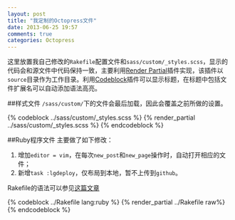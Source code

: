 ```yaml
---
layout: post
title: "我定制的Octopress文件"
date: 2013-06-25 19:57
comments: true
categories: Octopress
---
```

这里放置我自己修改的`Rakefile`配置文件和`sass/custom/_styles.scss`，显示的代码会和源文件中代码保持一致，主要利用[Render Partial](http://octopress.org/docs/plugins/render-partial/)插件实现，该插件以`source`目录作为工作目录。利用[Codeblock](http://octopress.org/docs/plugins/codeblock/)插件可以显示标题，在标题中包括文件扩展名可以自动添加语法高亮。

##样式文件
`/sass/custom/`下的文件会最后加载，因此会覆盖之前所做的设置。

{% codeblock ../sass/custom/_styles.scss %}
	{% render_partial ../sass/custom/_styles.scss %}
{% endcodeblock %}

##Ruby程序文件
主要做了如下修改：

1. 增加`editor = vim`，在每次`new_post`和`new_page`操作时，自动打开相应的文件；
2. 新增`task :lgdeploy`，仅布局到本地，暂不上传到`github`。

Rakefile的语法可以参见[这篇文章](http://lukaszwrobel.pl/blog/rake-tutorial)

{% codeblock ../Rakefile lang:ruby %}
	{% render_partial ../Rakefile raw%}
{% endcodeblock %}
